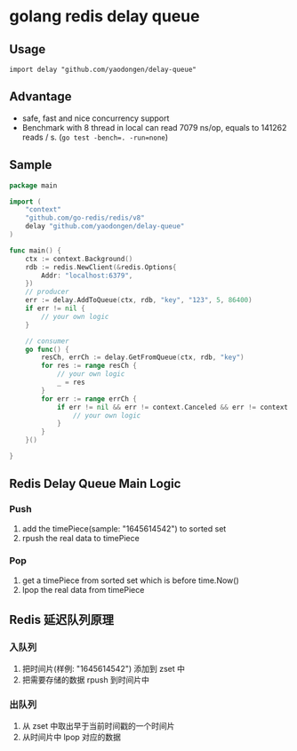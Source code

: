 # golang redis delay queue
## Usage
`import delay "github.com/yaodongen/delay-queue"`

## Advantage
- safe, fast and nice concurrency support
- Benchmark with 8 thread in local can read 7079 ns/op, equals to 141262 reads / s. (`go test -bench=. -run=none`)

## Sample 
```go
package main

import (
	"context"
	"github.com/go-redis/redis/v8"
	delay "github.com/yaodongen/delay-queue"
)

func main() {
	ctx := context.Background()
	rdb := redis.NewClient(&redis.Options{
		Addr: "localhost:6379",
	})
	// producer
	err := delay.AddToQueue(ctx, rdb, "key", "123", 5, 86400)
	if err != nil {
		// your own logic
	}

	// consumer
	go func() {
		resCh, errCh := delay.GetFromQueue(ctx, rdb, "key")
		for res := range resCh {
			// your own logic
			_ = res
		}
		for err := range errCh {
			if err != nil && err != context.Canceled && err != context.DeadlineExceeded {
				// your own logic
			}
		}
	}()

}
```

## Redis Delay Queue Main Logic
### Push
1. add the timePiece(sample: "1645614542") to sorted set 
2. rpush the real data to timePiece

### Pop
1. get a timePiece from sorted set which is before time.Now()
2. lpop the real data from timePiece

## Redis 延迟队列原理
### 入队列
1. 把时间片(样例: "1645614542") 添加到 zset 中
2. 把需要存储的数据 rpush 到时间片中

### 出队列
1. 从 zset 中取出早于当前时间戳的一个时间片
2. 从时间片中 lpop 对应的数据


